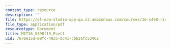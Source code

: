```yaml
---
content_type: resource
description: ''
file: https://ol-ocw-studio-app-qa.s3.amazonaws.com/courses/16-s498-risk-aware-and-robust-nonlinear-planning-fall-2019/7670e15d08fc4935dc41cbb2afc53462_MIT16_S498f19_Pset1.pdf
file_type: application/pdf
resourcetype: Document
title: MIT16_S498f19_Pset1
uid: 7670e15d-08fc-4935-dc41-cbb2afc53462
---
```

